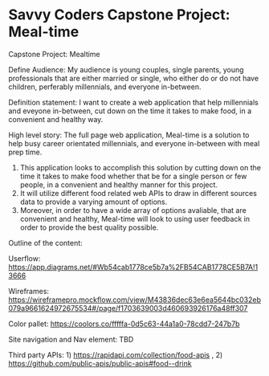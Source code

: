 # Savvy Coders Capstone Project: Meal-time
Capstone Project: Mealtime 

Define Audience: My audience is young couples, single parents, young professionals that are either married or single, who either do or do not have children, perferably millennials,  and everyone in-between.

Definition statement: I want to create a web application that help millennials and eveyone in-between, cut down on the time it takes to make food, in a convenient and healthy way.

High level story: The full page web application, Meal-time is a solution to help busy career orientated millennials, and everyone in-between with meal prep time. 
1) This application looks to accomplish this solution by cutting down on the time it takes to make food whether that be for a single person or few people, in a convenient and healthy manner for this project. 
2) It will utilize different food related web APIs to draw in different sources data to provide a varying amount of options. 
3) Moreover, in order to have a wide array of options avaliable, that are convenient and healthy, Meal-time will look to using user feedback in order to provide the best quality possible.

Outline of the content: 

Userflow: https://app.diagrams.net/#Wb54cab1778ce5b7a%2FB54CAB1778CE5B7A!13666

Wireframes: https://wireframepro.mockflow.com/view/M43836dec63e6ea5644bc032eb079a9661624972675534#/page/f1703639003d460693926176a48ff307

Color pallet: https://coolors.co/fffffa-0d5c63-44a1a0-78cdd7-247b7b

Site navigation and Nav element: TBD

Third party APIs: 1) https://rapidapi.com/collection/food-apis , 2) https://github.com/public-apis/public-apis#food--drink
